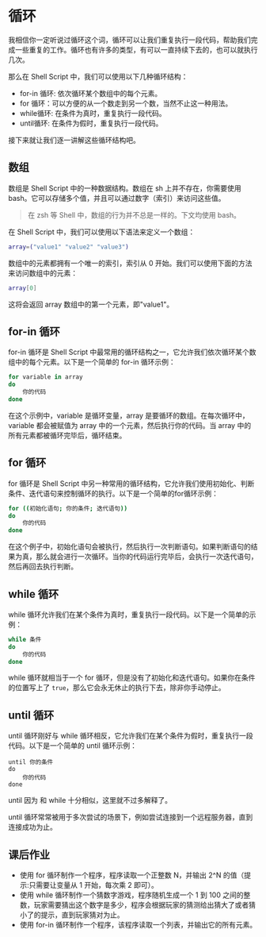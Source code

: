 # 循环

我相信你一定听说过循环这个词，循环可以让我们重复执行一段代码，帮助我们完成一些重复的工作。循环也有许多的类型，有可以一直持续下去的，也可以就执行几次。

那么在 Shell Script 中，我们可以使用以下几种循环结构：

- for-in 循环: 依次循环某个数组中的每个元素。
- for 循环：可以方便的从一个数走到另一个数，当然不止这一种用法。
- while循环: 在条件为真时，重复执行一段代码。
- until循环: 在条件为假时，重复执行一段代码。

接下来就让我们逐一讲解这些循环结构吧。

## 数组

数组是 Shell Script 中的一种数据结构。数组在 sh 上并不存在，你需要使用 bash。它可以存储多个值，并且可以通过数字（索引）来访问这些值。

> 在 zsh 等 Shell 中，数组的行为并不总是一样的。下文均使用 bash。

在 Shell Script 中，我们可以使用以下语法来定义一个数组：

```bash
array=("value1" "value2" "value3")
```

数组中的元素都拥有一个唯一的索引，索引从 0 开始。我们可以使用下面的方法来访问数组中的元素：

```bash
array[0]
```

这将会返回 array 数组中的第一个元素，即"value1"。

## for-in 循环

for-in 循环是 Shell Script 中最常用的循环结构之一，它允许我们依次循环某个数组中的每个元素。以下是一个简单的 for-in 循环示例：

```bash
for variable in array
do
    你的代码
done
```

在这个示例中，variable 是循环变量，array 是要循环的数组。在每次循环中，variable 都会被赋值为 array 中的一个元素，然后执行你的代码。当 array 中的所有元素都被循环完毕后，循环结束。

## for 循环

for 循环是 Shell Script 中另一种常用的循环结构，它允许我们使用初始化、判断条件、迭代语句来控制循环的执行。以下是一个简单的for循环示例：

```bash
for ((初始化语句; 你的条件; 迭代语句))
do
    你的代码
done
```

在这个例子中，初始化语句会被执行，然后执行一次判断语句。如果判断语句的结果为真，那么就会进行一次循环。当你的代码运行完毕后，会执行一次迭代语句，然后再回去执行判断。

## while 循环

while 循环允许我们在某个条件为真时，重复执行一段代码。以下是一个简单的示例：

```bash
while 条件
do
    你的代码
done
```

while 循环就相当于一个 for 循环，但是没有了初始化和迭代语句。如果你在条件的位置写上了 `true`，那么它会永无休止的执行下去，除非你手动停止。

## until 循环

until 循环刚好与 while 循环相反，它允许我们在某个条件为假时，重复执行一段代码。以下是一个简单的 until 循环示例：

```shell
until 你的条件
do
    你的代码
done
```

until 因为 和 while 十分相似，这里就不过多解释了。

until 循环常常被用于多次尝试的场景下，例如尝试连接到一个远程服务器，直到连接成功为止。

## 课后作业

- 使用 for 循环制作一个程序，程序读取一个正整数 N，并输出 2^N 的值（提示:只需要让变量从 1 开始，每次乘 2 即可）。
- 使用 while 循环制作一个猜数字游戏，程序随机生成一个 1 到 100 之间的整数，玩家需要猜出这个数字是多少，程序会根据玩家的猜测给出猜大了或者猜小了的提示，直到玩家猜对为止。
- 使用 for-in 循环制作一个程序，该程序读取一个列表，并输出它的所有元素。
